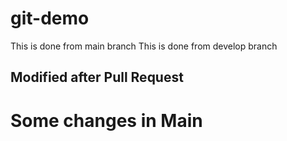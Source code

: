 # git-demo

This is done from main branch
This is done from develop branch

## Modified after Pull Request
# Some changes in Main